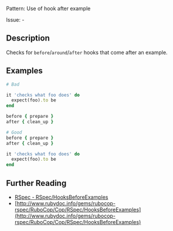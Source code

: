 Pattern: Use of hook after example

Issue: -

## Description

Checks for `before`/`around`/`after` hooks that come after an example.

## Examples

```ruby
# Bad

it 'checks what foo does' do
  expect(foo).to be
end

before { prepare }
after { clean_up }

# Good
before { prepare }
after { clean_up }

it 'checks what foo does' do
  expect(foo).to be
end
```

## Further Reading

* [RSpec - RSpec/HooksBeforeExamples](https://docs.rubocop.org/rubocop-rspec/cops_rspec.html#rspechooksbeforeexamples)
* [http://www.rubydoc.info/gems/rubocop-rspec/RuboCop/Cop/RSpec/HooksBeforeExamples](http://www.rubydoc.info/gems/rubocop-rspec/RuboCop/Cop/RSpec/HooksBeforeExamples)
